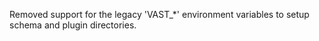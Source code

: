 Removed support for the legacy 'VAST_*' environment variables
to setup schema and plugin directories.
